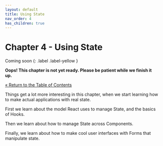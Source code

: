 ```yaml
---
layout: default
title: Using State
nav_order: 4
has_children: true
---
```


# Chapter 4 - Using State

Coming soon
{: .label .label-yellow }

**Oops! This chapter is not yet ready. Please be patient while we finish it up.**

[&laquo; Return to the Table of Contents](../index.md)

Things get a lot more interesting in this chapter, when we start learning how to make actual applications with real state.

First we learn about the model React uses to manage State, and the basics of Hooks.

Then we learn about how to manage State across Components.

Finally, we learn about how to make cool user interfaces with Forms that manipulate state.